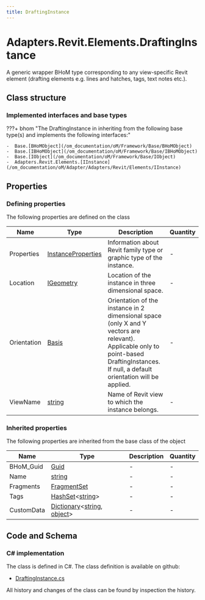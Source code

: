 ```yaml
---
title: DraftingInstance
---
```


# Adapters.Revit.Elements.DraftingInstance

A generic wrapper BHoM type corresponding to any view-specific Revit element (drafting elements e.g. lines and hatches, tags, text notes etc.).

## Class structure

### Implemented interfaces and base types

???+ bhom "The DraftingInstance in inheriting from the following base type(s) and implements the following interfaces:"

    -  Base.[BHoMObject](/om_documentation/oM/Framework/Base/BHoMObject)
    -  Base.[IBHoMObject](/om_documentation/oM/Framework/Base/IBHoMObject)
    -  Base.[IObject](/om_documentation/oM/Framework/Base/IObject)
    -  Adapters.Revit.Elements.[IInstance](/om_documentation/oM/Adapter/Adapters/Revit/Elements/IInstance)


## Properties



### Defining properties

The following properties are defined on the class

| Name             | Type             | Description      | Quantity         |
|------------------|------------------|------------------|------------------|
| Properties | [InstanceProperties](/om_documentation/oM/Adapter/Adapters/Revit/Properties/InstanceProperties) | Information about Revit family type or graphic type of the instance. | - |
| Location | [IGeometry](/om_documentation/oM/Dimensional/Geometry/IGeometry) | Location of the instance in three dimensional space. | - |
| Orientation | [Basis](/om_documentation/oM/Dimensional/Geometry/Basis) | Orientation of the instance in 2 dimensional space (only X and Y vectors are relevant). Applicable only to point-based DraftingInstances. If null, a default orientation will be applied. | - |
| ViewName | [string](https://learn.microsoft.com/en-us/dotnet/api/System.String?view=netstandard-2.0) | Name of Revit view to which the instance belongs. | - |


### Inherited properties
The following properties are inherited from the base class of the object

| Name             | Type             | Description      | Quantity         |
|------------------|------------------|------------------|------------------|
| BHoM_Guid | [Guid](https://learn.microsoft.com/en-us/dotnet/api/System.Guid?view=netstandard-2.0) | - | - |
| Name | [string](https://learn.microsoft.com/en-us/dotnet/api/System.String?view=netstandard-2.0) | - | - |
| Fragments | [FragmentSet](/om_documentation/oM/Framework/Base/FragmentSet) | - | - |
| Tags | [HashSet](https://learn.microsoft.com/en-us/dotnet/api/System.Collections.Generic.HashSet-1?view=netstandard-2.0)&lt;[string](https://learn.microsoft.com/en-us/dotnet/api/System.String?view=netstandard-2.0)&gt; | - | - |
| CustomData | [Dictionary](https://learn.microsoft.com/en-us/dotnet/api/System.Collections.Generic.Dictionary-2?view=netstandard-2.0)&lt;[string](https://learn.microsoft.com/en-us/dotnet/api/System.String?view=netstandard-2.0), [object](https://learn.microsoft.com/en-us/dotnet/api/System.Object?view=netstandard-2.0)&gt; | - | - |


## Code and Schema

### C# implementation

The class is defined in C#. The class definition is available on github:

- [DraftingInstance.cs](https://github.com/BHoM/Revit_Toolkit/blob/develop/Revit_oM/Elements/DraftingInstance.cs)

All history and changes of the class can be found by inspection the history.
